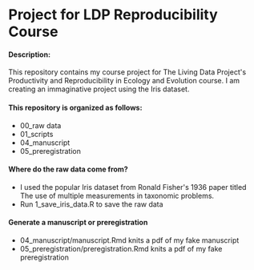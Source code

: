# Project for LDP Reproducibility Course

#### Description: 
This repository contains my course project for The Living Data Project's Productivity and Reproducibility in Ecology and Evolution course. I am creating an immaginative project using the Iris dataset.

#### This repository is organized as follows:
- 00_raw data
- 01_scripts
- 04_manuscript
- 05_preregistration

#### Where do the raw data come from?
- I used the popular Iris dataset from Ronald Fisher's 1936 paper titled The use of multiple measurements in taxonomic problems.
- Run 1_save_iris_data.R to save the raw data

#### Generate a manuscript or preregistration
- 04_manuscript/manuscript.Rmd knits a pdf of my fake manuscript
- 05_preregistration/preregistration.Rmd knits a pdf of my fake preregistration
